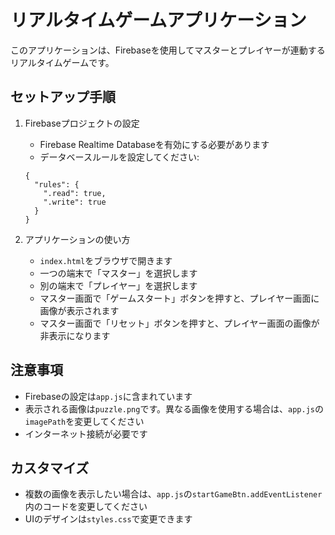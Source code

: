 # リアルタイムゲームアプリケーション

このアプリケーションは、Firebaseを使用してマスターとプレイヤーが連動するリアルタイムゲームです。

## セットアップ手順

1. Firebaseプロジェクトの設定
   - Firebase Realtime Databaseを有効にする必要があります
   - データベースルールを設定してください:
   ```
   {
     "rules": {
       ".read": true,
       ".write": true
     }
   }
   ```

2. アプリケーションの使い方
   - `index.html`をブラウザで開きます
   - 一つの端末で「マスター」を選択します
   - 別の端末で「プレイヤー」を選択します
   - マスター画面で「ゲームスタート」ボタンを押すと、プレイヤー画面に画像が表示されます
   - マスター画面で「リセット」ボタンを押すと、プレイヤー画面の画像が非表示になります

## 注意事項

- Firebaseの設定は`app.js`に含まれています
- 表示される画像は`puzzle.png`です。異なる画像を使用する場合は、`app.js`の`imagePath`を変更してください
- インターネット接続が必要です

## カスタマイズ

- 複数の画像を表示したい場合は、`app.js`の`startGameBtn.addEventListener`内のコードを変更してください
- UIのデザインは`styles.css`で変更できます 